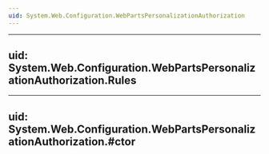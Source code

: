 ```yaml
---
uid: System.Web.Configuration.WebPartsPersonalizationAuthorization
---
```


---
uid: System.Web.Configuration.WebPartsPersonalizationAuthorization.Rules
---

---
uid: System.Web.Configuration.WebPartsPersonalizationAuthorization.#ctor
---
